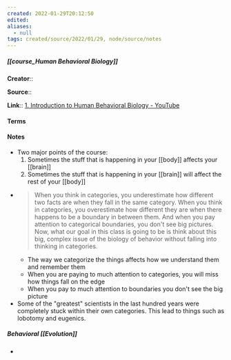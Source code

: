 ```yaml
---
created: 2022-01-29T20:12:50 
edited: 
aliases:
  - null
tags: created/source/2022/01/29, node/source/notes
---
```


##### [[course_Human Behavioral Biology]]
**Creator**:: 
 
**Source**:: 

**Link**:: [1. Introduction to Human Behavioral Biology - YouTube](https://www.youtube.com/watch?v=NNnIGh9g6fA)

#### Terms

#### Notes

- Two major points of the course:
	1. Sometimes the stuff that is happening in your [[body]] affects your [[brain]]
	2. Sometimes the stuff that is happening in your [[brain]] will affect the rest of your [[body]]
- > When you think in categories, you underestimate how different two facts are when they fall in the same category. When you think in categories, you overestimate how different they are when there happens to be a boundary in between them. And when you pay attention to categorical boundaries, you don't see big pictures. Now, what our goal in this class is going to be is think about this big, complex issue of the biology of behavior without falling into thinking in categories.
	- The way we categorize the things affects how we understand them and remember them
	- When you are paying to much attention to categories, you will miss how things fall on the edge
	- When you pay to much attention to boundaries you don't see the big picture
- Some of the "greatest" scientists in the last hundred years were completely stuck within their own categories. This lead to things such as lobotomy and eugenics.

##### Behavioral [[Evolution]]

- 